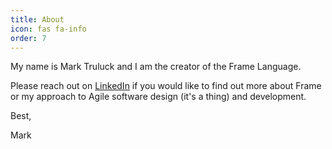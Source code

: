 ```yaml
---
title: About
icon: fas fa-info
order: 7
---
```


My name is Mark Truluck and I am the creator of the Frame Language.

Please reach out on <a href="https://www.linkedin.com/in/marktruluck/" target="_blank">LinkedIn</a> if you would like to find out more about Frame or my approach to Agile software design (it's a thing) and development.

Best,

Mark
